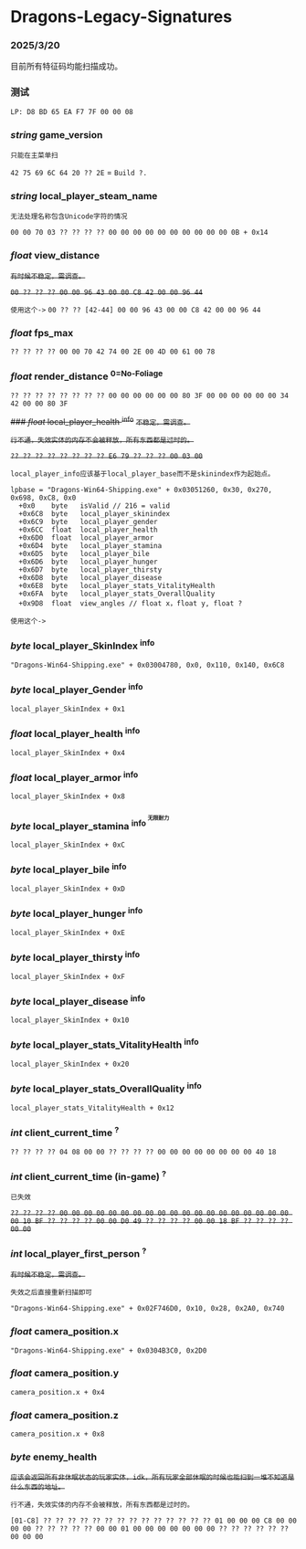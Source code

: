 # Dragons-Legacy-Signatures

### 2025/3/20

目前所有特征码均能扫描成功。

### 测试
```
LP: D8 BD 65 EA F7 7F 00 00 08
```

### *string* game_version
`只能在主菜单扫`

`42 75 69 6C 64 20 ?? 2E` = `Build ?.`

### *string* local_player_steam_name
`无法处理名称包含Unicode字符的情况`

`00 00 70 03 ?? ?? ?? ?? 00 00 00 00 00 00 00 00 00 00 0B + 0x14`

### *float* view_distance
~~`有时候不稳定，需调查。`~~

~~`00 ?? ?? ?? 00 00 96 43 00 00 C8 42 00 00 96 44`~~

`使用这个->` `00 ?? ?? [42-44] 00 00 96 43 00 00 C8 42 00 00 96 44`

### *float* fps_max
`?? ?? ?? ?? 00 00 70 42 74 00 2E 00 4D 00 61 00 78`

### *float* render_distance <sup>0=No-Foliage</sup>
`?? ?? ?? ?? ?? ?? ?? ?? 00 00 00 00 00 00 80 3F 00 00 00 00 00 00 34 42 00 00 80 3F`

~~### *float* local_player_health <sup>info<sup>~~
~~`不稳定，需调查。`~~

~~`行不通，失效实体的内存不会被释放，所有东西都是过时的。`~~

~~`?? ?? ?? ?? ?? ?? ?? ?? E6 79 ?? ?? ?? 00 03 00`~~

`local_player_info应该基于local_player_base而不是skinindex作为起始点。`

```
lpbase = "Dragons-Win64-Shipping.exe" + 0x03051260, 0x30, 0x270, 0x698, 0xC8, 0x0
  +0x0    byte   isValid // 216 = valid
  +0x6C8  byte   local_player_skinindex
  +0x6C9  byte   local_player_gender
  +0x6CC  float  local_player_health
  +0x6D0  float  local_player_armor
  +0x6D4  byte   local_player_stamina
  +0x6D5  byte   local_player_bile
  +0x6D6  byte   local_player_hunger
  +0x6D7  byte   local_player_thirsty
  +0x6D8  byte   local_player_disease
  +0x6E8  byte   local_player_stats_VitalityHealth
  +0x6FA  byte   local_player_stats_OverallQuality
  +0x9D8  float  view_angles // float x，float y, float ?
```

`使用这个->`

### *byte* local_player_SkinIndex <sup>info<sup>
`"Dragons-Win64-Shipping.exe" + 0x03004780, 0x0, 0x110, 0x140, 0x6C8`

### *byte* local_player_Gender <sup>info<sup>
`local_player_SkinIndex + 0x1`

### *float* local_player_health <sup>info<sup>
`local_player_SkinIndex + 0x4`

### *float* local_player_armor <sup>info<sup>
`local_player_SkinIndex + 0x8`

### *byte* local_player_stamina <sup>info<sup> <sup>无限耐力<sup> 
`local_player_SkinIndex + 0xC`

### *byte* local_player_bile <sup>info<sup>
`local_player_SkinIndex + 0xD`

### *byte* local_player_hunger <sup>info<sup>
`local_player_SkinIndex + 0xE`

### *byte* local_player_thirsty <sup>info<sup>
`local_player_SkinIndex + 0xF`

### *byte* local_player_disease <sup>info<sup>
`local_player_SkinIndex + 0x10`

### *byte* local_player_stats_VitalityHealth <sup>info<sup>
`local_player_SkinIndex + 0x20`

### *byte* local_player_stats_OverallQuality <sup>info<sup>
`local_player_stats_VitalityHealth + 0x12`

### *int* client_current_time <sup>?</sup>
`?? ?? ?? ?? 04 08 00 00 ?? ?? ?? ?? 00 00 00 00 00 00 00 00 40 18`

### *int* client_current_time (in-game) <sup>?</sup>
`已失效`

~~`?? ?? ?? ?? 00 00 00 00 00 00 00 00 00 00 00 00 00 00 00 00 00 00 00 00 10 BF ?? ?? ?? ?? 00 00 D0 49 ?? ?? ?? ?? 00 00 18 BF ?? ?? ?? ?? 00 00`~~

### *int* local_player_first_person <sup>?</sup>
~~`有时候不稳定，需调查。`~~

`失效之后直接重新扫描即可`

`"Dragons-Win64-Shipping.exe" + 0x02F746D0, 0x10, 0x28, 0x2A0, 0x740`

### *float* camera_position.x

`"Dragons-Win64-Shipping.exe" + 0x0304B3C0, 0x2D0`

### *float* camera_position.y

`camera_position.x + 0x4`

### *float* camera_position.z

`camera_position.x + 0x8`

### *byte* enemy_health
~~`应该会返回所有非休眠状态的玩家实体，idk，所有玩家全部休眠的时候也能扫到一堆不知道是什么东西的地址。`~~

`行不通，失效实体的内存不会被释放，所有东西都是过时的。`

`[01-C8] ?? ?? ?? ?? ?? ?? ?? ?? ?? ?? ?? ?? ?? ?? 01 00 00 00 C8 00 00 00 00 ?? ?? ?? ?? ?? 00 00 01 00 00 00 00 00 00 00 ?? ?? ?? ?? ?? ?? 00 00 00`
